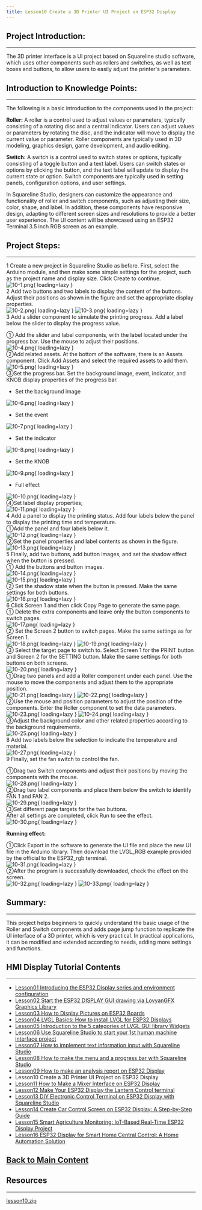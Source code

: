 ```yaml
---
title: Lesson10 Create a 3D Printer UI Project on ESP32 Display
---
```


## **Project Introduction:**
----

The 3D printer interface is a UI project based on Squareline studio software, which uses other components such as rollers and switches, as well as text boxes and buttons, to allow users to easily adjust the printer's parameters.

## **Introduction to Knowledge Points:**
-----

The following is a basic introduction to the components used in the project:

**Roller:** A roller is a control used to adjust values or parameters, typically consisting of a rotating disc and a central indicator. Users can adjust values or parameters by rotating the disc, and the indicator will move to display the current value or parameter. Roller components are typically used in 3D modeling, graphics design, game development, and audio editing.

**Switch:** A switch is a control used to switch states or options, typically consisting of a toggle button and a text label. Users can switch states or options by clicking the button, and the text label will update to display the current state or option. Switch components are typically used in setting panels, configuration options, and user settings.

In Squareline Studio, designers can customize the appearance and functionality of roller and switch components, such as adjusting their size, color, shape, and label. In addition, these components have responsive design, adapting to different screen sizes and resolutions to provide a better user experience. The UI content will be showcased using an ESP32 Terminal 3.5 inch RGB screen as an example.

## **Project Steps:**
-----

1 Create a new project in Squareline Studio as before. First, select the Arduino module, and then make some simple settings for the project, such as the project name and display size. Click Create to continue.     
![10-1.png](https://wiki.elecrow.com/images/thumb/f/f1/10-1.png/640px-10-1.png){ loading=lazy }  
2 Add two buttons and two labels to display the content of the buttons. Adjust their positions as shown in the figure and set the appropriate display properties.     
![10-2.png](https://wiki.elecrow.com/images/thumb/a/ab/10-2.png/300px-10-2.png){ loading=lazy }
![10-3.png](https://wiki.elecrow.com/images/thumb/3/3e/10-3.png/367px-10-3.png){ loading=lazy }  
3 Add a slider component to simulate the printing progress. Add a label below the slider to display the progress value.

① Add the slider and label components, with the label located under the progress bar. Use the mouse to adjust their positions.     
![10-4.png](https://wiki.elecrow.com/images/d/d8/10-4.png){ loading=lazy }   
②Add related assets. At the bottom of the software, there is an Assets component. Click Add Assets and select the required assets to add them.     
![10-5.png](https://wiki.elecrow.com/images/5/51/10-5.png){ loading=lazy }   
③Set the progress bar. Set the background image, event, indicator, and KNOB display properties of the progress bar.

- Set the background image

![10-6.png](https://wiki.elecrow.com/images/thumb/9/95/10-6.png/235px-10-6.png){ loading=lazy }

- Set the event

![10-7.png](https://wiki.elecrow.com/images/thumb/0/04/10-7.png/235px-10-7.png){ loading=lazy }

- Set the indicator

![10-8.png](https://wiki.elecrow.com/images/thumb/9/95/10-8.png/235px-10-8.png){ loading=lazy }

- Set the KNOB

![10-9.png](https://wiki.elecrow.com/images/thumb/f/f8/10-9.png/235px-10-9.png){ loading=lazy }

- Full effect

![10-10.png](https://wiki.elecrow.com/images/b/b4/10-10.png){ loading=lazy }   
④Set label display properties;     
![10-11.png](https://wiki.elecrow.com/images/thumb/a/a3/10-11.png/223px-10-11.png){ loading=lazy }  
4 Add a panel to display the printing status. Add four labels below the panel to display the printing time and temperature.   
①Add the panel and four labels below it.   
![10-12.png](https://wiki.elecrow.com/images/f/ff/10-12.png){ loading=lazy }   
②Set the panel properties and label contents as shown in the figure.   
![10-13.png](https://wiki.elecrow.com/images/0/09/10-13.png){ loading=lazy }   
5 Finally, add two buttons, add button images, and set the shadow effect when the button is pressed.  
① Add the buttons and button images.   
![10-14.png](https://wiki.elecrow.com/images/8/89/10-14.png){ loading=lazy }   
![10-15.png](https://wiki.elecrow.com/images/thumb/4/43/10-15.png/138px-10-15.png){ loading=lazy }   
② Set the shadow state when the button is pressed. Make the same settings for both buttons.  
![10-16.png](https://wiki.elecrow.com/images/thumb/2/2c/10-16.png/238px-10-16.png){ loading=lazy }   
6 Click Screen 1 and then click Copy Page to generate the same page.   
① Delete the extra components and leave only the button components to switch pages.   
![10-17.png](https://wiki.elecrow.com/images/8/80/10-17.png){ loading=lazy }   
② Set the Screen 2 button to switch pages. Make the same settings as for Screen 1.    
![10-18.png](https://wiki.elecrow.com/images/7/73/10-18.png){ loading=lazy }
![10-19.png](https://wiki.elecrow.com/images/0/07/10-19.png){ loading=lazy }   
③ Select the target page to switch to. Select Screen 1 for the PRINT button and Screen 2 for the SETTING button. Make the same settings for both buttons on both screens.   
![10-20.png](https://wiki.elecrow.com/images/thumb/1/1a/10-20.png/243px-10-20.png){ loading=lazy }  
①Drag two panels and add a Roller component under each panel. Use the mouse to move the components and adjust them to the appropriate position.  
![10-21.png](https://wiki.elecrow.com/images/2/2d/10-21.png){ loading=lazy }
![10-22.png](https://wiki.elecrow.com/images/0/01/10-22.png){ loading=lazy }   
②Use the mouse and position parameters to adjust the position of the components. Enter the Roller component to set the data parameters.   
![10-23.png](https://wiki.elecrow.com/images/c/cf/10-23.png){ loading=lazy }
![10-24.png](https://wiki.elecrow.com/images/6/61/10-24.png){ loading=lazy }   
③Adjust the background color and other related properties according to the background requirements.   
![10-25.png](https://wiki.elecrow.com/images/8/88/10-25.png){ loading=lazy }   
8 Add two labels below the selection to indicate the temperature and material.   
![10-27.png](https://wiki.elecrow.com/images/6/6f/10-27.png){ loading=lazy }   
9 Finally, set the fan switch to control the fan.

①Drag two Switch components and adjust their positions by moving the components with the mouse.   
![10-28.png](https://wiki.elecrow.com/images/4/4d/10-28.png){ loading=lazy }   
②Drag two label components and place them below the switch to identify FAN 1 and FAN 2.   
![10-29.png](https://wiki.elecrow.com/images/e/ee/10-29.png){ loading=lazy }   
③Set different page targets for the two buttons.   
After all settings are completed, click Run to see the effect.   
![10-30.png](https://wiki.elecrow.com/images/d/d3/10-30.png){ loading=lazy }  

**Running effect:**

①Click Export in the software to generate the UI file and place the new UI file in the Arduino library. Then download the LVGL_RGB example provided by the official to the ESP32_rgb terminal.   
![10-31.png](https://wiki.elecrow.com/images/thumb/9/9a/10-31.png/246px-10-31.png){ loading=lazy }  
②After the program is successfully downloaded, check the effect on the screen.   
![10-32.png](https://wiki.elecrow.com/images/1/13/10-32.png){ loading=lazy } 
![10-33.png](https://wiki.elecrow.com/images/0/01/10-33.png){ loading=lazy }

## **Summary:**
-----

This project helps beginners to quickly understand the basic usage of the Roller and Switch components and adds page jump function to replicate the UI interface of a 3D printer, which is very practical. In practical applications, it can be modified and extended according to needs, adding more settings and functions.

## **HMI Display Tutorial Contents**
------

- [Lesson01 Introducing the ESP32 Display series and environment configuration](./lesson01-introducing-the-esp32-display-series-and-environment-configuration.md)
- [Lesson02 Start the ESP32 DISPLAY GUI drawing via LovyanGFX Graphics Library](./lesson02-start-the-esp32-display-gui-drawing-via-lovyangfx-graphics-library.md)
- [Lesson03 How to Display Pictures on ESP32 Boards](./lesson03-how-to-display-pictures-on-esp32-boards.md)
- [Lesson04 LVGL Basics: How to install LVGL for ESP32 Displays](./lesson04-lvgl-basics-how-to-install-lvgl-for-esp32-displays.md)
- [Lesson05 Introduction to the 5 categories of LVGL GUI library Widgets](./lesson05-introduction-to-the-5-categories-of-lvgl-gui-library-widgets.md)
- [Lesson06 Use Squareline Studio to start your 1st human machine interface project](./lesson06-use-squareline-studio-to-start-your-1st-human-machine-interface-project.md)
- [Lesson07 How to implement text information input with Squareline Studio](./lesson07-how-to-implement-text-information-input-with-squareline-studio.md)
- [Lesson08 How to make the menu and a progress bar with Squareline Studio](./lesson08-how-to-make-the-menu-and-a-progress-bar-with-squareline-studio.md)
- [Lesson09 How to make an analysis report on ESP32 Display](./lesson09-how-to-make-an-analysis-report-on-esp32-display.md)
- Lesson10 Create a 3D Printer UI Project on ESP32 Display
- [Lesson11 How to Make a Mixer Interface on ESP32 Display](./lesson11-how-to-make-a-mixer-interface-on-esp32-display.md)
- [Lesson12 Make Your ESP32 Display the Lantern Control terminal](./lesson12-make-your-esp32-display-the-lantern-control-terminal.md)
- [Lesson13 DIY Electronic Control Terminal on ESP32 Display with Squareline Studio](./lesson13-diy-electronic-control-terminal-on-esp32-display-with-squareline-studio.md)
- [Lesson14 Create Car Control Screen on ESP32 Display: A Step-by-Step Guide](./lesson14-create-car-control-screen-on-esp32-display-a-step-by-step-guide.md)
- [Lesson15 Smart Agriculture Monitoring: IoT-Based Real-Time ESP32 Display Project](./lesson15-smart-agriculture-monitoring-lot-based-real-time-esp32-display-project.md)
- [Lesson16 ESP32 Display for Smart Home Central Control: A Home Automation Solution](./lesson16-esp32-display-for-smart-home-central-control-a-home-automation-solution.md)

## **[Back to Main Content](../../Tutorials/lvgl-esp32-display-tutorial-a-step-by-step-guide-to-lvgl-gui-development.md)** 

## Resources
----

[lesson10.zip](https://wiki.elecrow.com/images/7/75/ESP-Display-lesson10.zip)